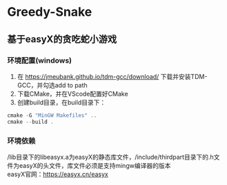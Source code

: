 # Greedy-Snake

## 基于easyX的贪吃蛇小游戏

### 环境配置(windows)

1. 在 https://jmeubank.github.io/tdm-gcc/download/ 下载并安装TDM-GCC，并勾选add to path  
2. 下载CMake，并在VScode配置好CMake  
3. 创建build目录，在build目录下：  
```powershell
cmake -G "MinGW Makefiles" ..
cmake --build .
```

### 环境依赖

/lib目录下的libeasyx.a为easyX的静态库文件，/include/thirdpart目录下的.h文件为easyX的头文件，库文件必须是支持mingw编译器的版本  
easyX官网：https://easyx.cn/easyx
